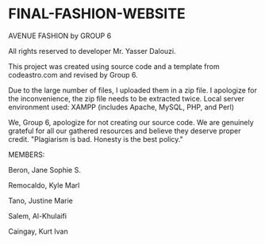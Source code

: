 # FINAL-FASHION-WEBSITE
AVENUE FASHION by GROUP 6
 
All rights reserved to developer Mr. Yasser Dalouzi.

This project was created using source code and a template from codeastro.com and revised by Group 6.

Due to the large number of files, I uploaded them in a zip file. I apologize for the inconvenience, the zip file needs to be extracted twice.
Local server environment used: XAMPP (includes Apache, MySQL, PHP, and Perl)

We, Group 6, apologize for not creating our source code. We are genuinely grateful for all our gathered resources and believe they deserve proper credit. 
"Plagiarism is bad. Honesty is the best policy."

MEMBERS:


Beron, Jane Sophie S.


Remocaldo, Kyle Marl


Tano, Justine Marie


Salem, Al-Khulaifi


Caingay, Kurt Ivan
 

